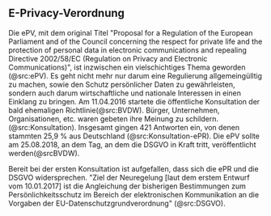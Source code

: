 ## E-Privacy-Verordnung

Die ePV, mit dem original Titel "Proposal for a Regulation of the European Parliament and of the Council
concerning the respect for private life and the protection of personal data in
electronic communications and repealing Directive 2002/58/EC (Regulation
on Privacy and Electronic Communications)", ist inzwischen ein vielschichtiges Thema geworden (@src:ePV). Es geht nicht mehr nur darum eine Regulierung allgemeingülltig zu machen, sowie den Schutz persönlicher Daten zu gewährleisten, sondern auch darum wirtschaftliche und nationale Interessen in einen Einklang zu bringen. Am 11.04.2016 startete die öffentliche Konsultation der bald ehemaligen Richtlinie(@src:BVDW). Bürger, Unternehmen, Organisationen, etc. waren gebeten ihre Meinung zu schildern.(@src:Konsultation). Insgesamt gingen 421 Antworten ein, von denen stammten 25,9 % aus Deutschland (@src:Konsultation-ePR). Die ePV sollte am 25.08.2018, an dem Tag, an dem die DSGVO in Kraft tritt, veröffentlicht werden(@srcBVDW).

Bereit bei der ersten Konsultation ist aufgefallen, dass sich die ePR und die DSGVO widersprechen. "Ziel der Neuregelung [laut dem erstem Entwurf vom 10.01.2017] ist die Angleichung der bisherigen Bestimmungen zum Persönlichkeitsschutz im Bereich der elektronischen Kommunikation an die Vorgaben der EU-Datenschutzgrundverordnung" (@src:DSGVO). 